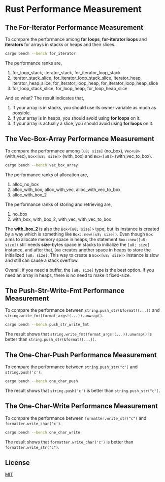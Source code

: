 Rust Performance Measurement
====================

## The For-Iterator Performance Measurement

To compare the performance among **for loops**, **for-iterator loops** and **iterators** for arrays in stacks or heaps and their slices.

```bash
cargo bench --bench for_iterator
```

The performance ranks are,

1. for_loop_stack, iterator_stack, for_iterator_loop_stack
1. iterator_stack_slice, for_iterator_loop_stack_slice, iterator_heap, iterator_heap_slice, for_iterator_loop_heap, for_iterator_loop_heap_slice
1. for_loop_stack_slice, for_loop_heap, for_loop_heap_slice

And so what? The result indicates that,

1. If your array is in stacks, you should use its owner variable as much as possible.
1. If your array is in heaps, you should avoid using **for loops** on it.
1. If your array is actually a slice, you should avoid using **for loops** on it.

## The Vec-Box-Array Performance Measurement

To compare the performance among `[u8; size]` (no_box), `Vec<u8>` (with_vec), `Box<[u8; size]>` (with_box) and `Box<[u8]>` (with_vec_to_box).

```bash
cargo bench --bench vec_box_array
```

The performance ranks of allocation are,

1. alloc_no_box
1. alloc_with_box, alloc_with_vec, alloc_with_vec_to_box
1. alloc_with_box_2

The performance ranks of storing and retrieving are,

1. no_box
1. with_box, with_box_2, with_vec, with_vec_to_box

The **with_box_2** is also the `Box<[u8; size]>` type, but its instance is created by a way which is something like `Box::new([u8; size])`. Even though `Box` aims to allocate memory space in heaps, the statement `Box::new([u8; size])` still needs **size**-bytes space in stacks to initialize the `[u8; size]` instance, and after that, `Box` creates another space in heaps to store the initialized `[u8; size]`. This way to create a `Box<[u8; size]>` instance is slow and still can cause a stack overflow.

Overall, if you need a buffer, the `[u8; size]` type is the best option. If you need an array in heaps, there is no need to make it fixed-size.

## The Push-Str-Write-Fmt Performance Measurement

To compare the performance between `string.push_str(&format!(...))` and `string.write_fmt(format_args!(...)).unwrap()`.

```bash
cargo bench --bench push_str_write_fmt
```

The result shows that `string.write_fmt(format_args!(...)).unwrap()` is better than `string.push_str(&format!(...))`.

## The One-Char-Push Performance Measurement

To compare the performance between `string.push_str("c")` and `string.push('c')`.

```bash
cargo bench --bench one_char_push
```

The result shows that `string.push('c')` is better than `string.push_str("c")`.

## The One-Char-Write Performance Measurement

To compare the performance between `formatter.write_str("c")` and `formatter.write_char('c')`.

```bash
cargo bench --bench one_char_write
```

The result shows that `formatter.write_char('c')` is better than `formatter.write_str("c")`.

## License

[MIT](LICENSE)